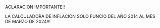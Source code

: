 ACLARACION IMPORTANTE!!

LA CALCULADORA DE INFLACION SOLO FUNCIO DEL AÑO 2014 AL MES DE MARZO DE 2024!!!
